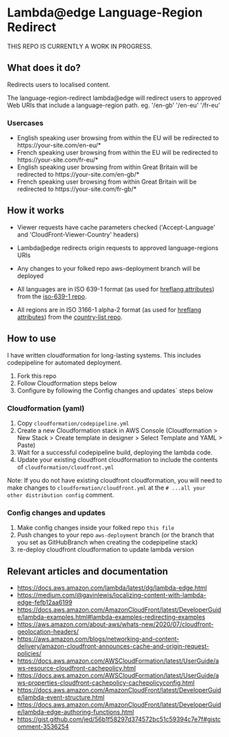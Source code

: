 # Lambda@edge Language-Region Redirect

THIS REPO IS CURRENTLY A WORK IN PROGRESS.

## What does it do?

Redirects users to localised content.

The language-region-redirect lambda@edge will redirect users to approved Web URIs that include a language-region path. eg. '/en-gb' '/en-eu' '/fr-eu'


### Usercases

- English speaking user browsing from within the EU will be redirected to https://<span></span>your-site.com/en-eu/*
- French speaking user browsing from within the EU will be redirected to https://<span></span>your-site.com/fr-eu/*
- English speaking user browsing from within Great Britain will be redirected to https://<span></span>your-site.com/en-gb/*
- French speaking user browsing from within Great Britain will be redirected to https://<span></span>your-site.com/fr-gb/*

## How it works

- Viewer requests have cache parameters checked ('Accept-Language' and 'CloudFront-Viewer-Country' headers)
- Lambda@edge redirects origin requests to approved language-regions URIs
- Any changes to your folked repo aws-deployment branch will be deployed

- All languages are in ISO 639-1 format (as used for [hreflang attributes](https://support.google.com/webmasters/answer/189077?hl=en)) from the [iso-639-1 repo](https://github.com/meikidd/iso-639-1).
- All regions are in ISO 3166-1 alpha-2 format (as used for [hreflang attributes](https://support.google.com/webmasters/answer/189077?hl=en)) from the [country-list repo](https://github.com/fannarsh/country-list).

## How to use

I have written cloudformation for long-lasting systems. This includes codepipeline for automated deployment.

1. Fork this repo
2. Follow Cloudformation steps below
3. Configure by following the Config changes and updates` steps below

### Cloudformation (yaml)

1. Copy `cloudformation/codepipeline.yml`
2. Create a new Cloudformation stack in AWS Console (Cloudformation > New Stack > Create template in designer > Select Template and YAML > Paste)
3. Wait for a successful codepipeline build, deploying the lambda code.
4. Update your existing cloudfront cloudformation to include the contents of `cloudformation/cloudfront.yml`

Note: If you do not have existing cloudfront cloudformation, you will need to make changes to `cloudformation/cloudfront.yml` at the `# ...all your other distribution config` comment.

### Config changes and updates

1. Make config changes inside your folked repo `this file`
2. Push changes to your repo `aws-deployment` branch (or the branch that you set as GitHubBranch when creating the codepipeline stack)
3. re-deploy cloudfront cloudformation to update lambda version

## Relevant articles and documentation
- https://docs.aws.amazon.com/lambda/latest/dg/lambda-edge.html
- https://medium.com/@gavinlewis/localizing-content-with-lambda-edge-fefb12aa6199
- https://docs.aws.amazon.com/AmazonCloudFront/latest/DeveloperGuide/lambda-examples.html#lambda-examples-redirecting-examples
- https://aws.amazon.com/about-aws/whats-new/2020/07/cloudfront-geolocation-headers/
- https://aws.amazon.com/blogs/networking-and-content-delivery/amazon-cloudfront-announces-cache-and-origin-request-policies/
- https://docs.aws.amazon.com/AWSCloudFormation/latest/UserGuide/aws-resource-cloudfront-cachepolicy.html
- https://docs.aws.amazon.com/AWSCloudFormation/latest/UserGuide/aws-properties-cloudfront-cachepolicy-cachepolicyconfig.html
- https://docs.aws.amazon.com/AmazonCloudFront/latest/DeveloperGuide/lambda-event-structure.html
- https://docs.aws.amazon.com/AmazonCloudFront/latest/DeveloperGuide/lambda-edge-authoring-functions.html
- https://gist.github.com/jed/56b1f58297d374572bc51c59394c7e7f#gistcomment-3536254